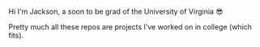 Hi I'm Jackson, a soon to be grad of the University of Virginia :sunglasses:

Pretty much all these repos are projects I've worked on in college (which fits). 

<!---
jtk5aw/jtk5aw is a ✨ special ✨ repository because its `README.md` (this file) appears on your GitHub profile.
You can click the Preview link to take a look at your changes.
--->
